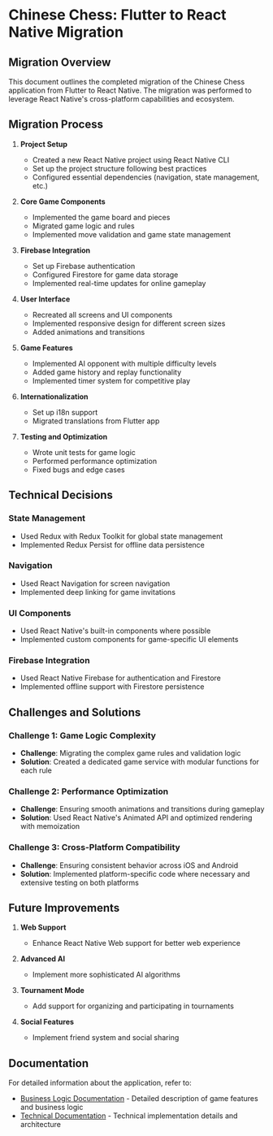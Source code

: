 # Chinese Chess: Flutter to React Native Migration

## Migration Overview

This document outlines the completed migration of the Chinese Chess application from Flutter to React Native. The migration was performed to leverage React Native's cross-platform capabilities and ecosystem.

## Migration Process

1. **Project Setup**
   - Created a new React Native project using React Native CLI
   - Set up the project structure following best practices
   - Configured essential dependencies (navigation, state management, etc.)

2. **Core Game Components**
   - Implemented the game board and pieces
   - Migrated game logic and rules
   - Implemented move validation and game state management

3. **Firebase Integration**
   - Set up Firebase authentication
   - Configured Firestore for game data storage
   - Implemented real-time updates for online gameplay

4. **User Interface**
   - Recreated all screens and UI components
   - Implemented responsive design for different screen sizes
   - Added animations and transitions

5. **Game Features**
   - Implemented AI opponent with multiple difficulty levels
   - Added game history and replay functionality
   - Implemented timer system for competitive play

6. **Internationalization**
   - Set up i18n support
   - Migrated translations from Flutter app

7. **Testing and Optimization**
   - Wrote unit tests for game logic
   - Performed performance optimization
   - Fixed bugs and edge cases

## Technical Decisions

### State Management
- Used Redux with Redux Toolkit for global state management
- Implemented Redux Persist for offline data persistence

### Navigation
- Used React Navigation for screen navigation
- Implemented deep linking for game invitations

### UI Components
- Used React Native's built-in components where possible
- Implemented custom components for game-specific UI elements

### Firebase Integration
- Used React Native Firebase for authentication and Firestore
- Implemented offline support with Firestore persistence

## Challenges and Solutions

### Challenge 1: Game Logic Complexity
- **Challenge**: Migrating the complex game rules and validation logic
- **Solution**: Created a dedicated game service with modular functions for each rule

### Challenge 2: Performance Optimization
- **Challenge**: Ensuring smooth animations and transitions during gameplay
- **Solution**: Used React Native's Animated API and optimized rendering with memoization

### Challenge 3: Cross-Platform Compatibility
- **Challenge**: Ensuring consistent behavior across iOS and Android
- **Solution**: Implemented platform-specific code where necessary and extensive testing on both platforms

## Future Improvements

1. **Web Support**
   - Enhance React Native Web support for better web experience

2. **Advanced AI**
   - Implement more sophisticated AI algorithms

3. **Tournament Mode**
   - Add support for organizing and participating in tournaments

4. **Social Features**
   - Implement friend system and social sharing

## Documentation

For detailed information about the application, refer to:

- [Business Logic Documentation](Buss.md) - Detailed description of game features and business logic
- [Technical Documentation](Technical.md) - Technical implementation details and architecture
